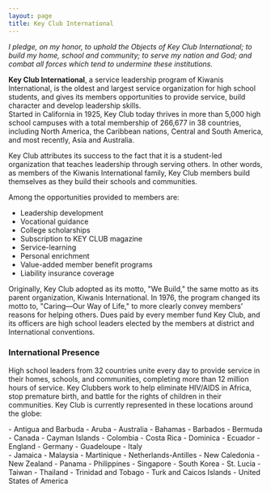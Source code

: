 ```yaml
---
layout: page
title: Key Club International
---
```

*I pledge, on my honor, to uphold the Objects of Key Club International; to build my home, school and community; to serve my nation and God; and combat all forces which tend to undermine these institutions.*

**Key Club International**, a service leadership program of Kiwanis International, is the oldest and largest service organization for high school students, and gives its members opportunities to provide service, build character and develop leadership skills.  
Started in California in 1925, Key Club today thrives in more than 5,000 high school campuses with a total membership of 266,677 in 38 countries, including North America, the Caribbean nations, Central and South America, and most recently, Asia and Australia.

Key Club attributes its success to the fact that it is a student-led organization that teaches leadership through serving others. In other words, as members of the Kiwanis International family, Key Club members build themselves as they build their schools and communities.

Among the opportunities provided to members are:

- Leadership development
- Vocational guidance
- College scholarships
- Subscription to KEY CLUB magazine
- Service-learning
- Personal enrichment
- Value-added member benefit programs
- Liability insurance coverage

Originally, Key Club adopted as its motto, "We Build," the same motto as its parent organization, Kiwanis International. In 1976, the program changed its motto to, "Caring—Our Way of Life," to more clearly convey members’ reasons for helping others. Dues paid by every member fund Key Club, and its officers are high school leaders elected by the members at district and International conventions.

### International Presence

High school leaders from 32 countries unite every day to provide service in their homes, schools, and communities, completing more than 12 million hours of service. Key Clubbers work to help eliminate HIV/AIDS in Africa, stop premature birth, and battle for the rights of children in their communities. Key Club is currently represented in these locations around the globe:

<div class="row">
<div class="span6" markdown="1">
- Antigua and Barbuda
- Aruba
- Australia
- Bahamas
- Barbados
- Bermuda
- Canada
- Cayman Islands
- Colombia
- Costa Rica
- Dominica
- Ecuador
- England
- Germany
- Guadeloupe
- Italy
</div>
<div class="span6" markdown="1">
- Jamaica
- Malaysia
- Martinique
- Netherlands-Antilles
- New Caledonia
- New Zealand
- Panama
- Philippines
- Singapore
- South Korea
- St. Lucia
- Taiwan
- Thailand
- Trinidad and Tobago
- Turk and Caicos Islands
- United States of America
</div>
</div>
